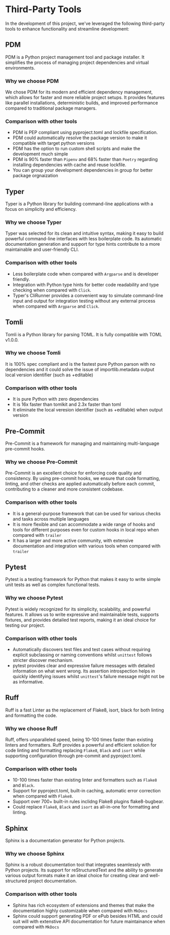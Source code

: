 # Third-Party Tools

In the development of this project, we've leveraged the following third-party tools to enhance functionality and streamline development:

## PDM

PDM is a Python project management tool and package installer. It simplifies the process of managing project dependencies and virtual environments.

### Why we choose PDM

We chose PDM for its modern and efficient dependency management, which allows for faster and more reliable project setups. It provides features like parallel installations, deterministic builds, and improved performance compared to traditional package managers.

### Comparison with other tools
- PDM is PEP compliant using pyproject.toml and lockfile specification.
- PDM could automatically resolve the package version to make it compatible with target python versions  
- PDM has the option to run custom shell scripts and make the development much simple
- PDM is 90% faster than `Pipenv` and 68% faster than `Poetry` regarding installing dependencies with cache and reuse lockfile.
- You can group your development dependencies in group for better package orgnaization


## Typer

Typer is a Python library for building command-line applications with a focus on simplicity and efficiency.

### Why we choose Typer

Typer was selected for its clean and intuitive syntax, making it easy to build powerful command-line interfaces with less boilerplate code. Its automatic documentation generation and support for type hints contribute to a more maintainable and user-friendly CLI.

### Comparison with other tools
- Less boilerplate code when compared with `Argparse` and is developer friendly.
- Integration with Python type hints for better code readability and type checking when compared with `Click`.
- Typer's CliRunner provides a convenient way to simulate command-line input and output for integration testing without any external process when compared with `Argparse` and `Click`. 

## Tomli
Tomli is a Python library for parsing TOML. It is fully compatible with TOML v1.0.0.

### Why we choose Tomli
It is 100% spec compliant and is the fastest pure Python parson with no dependencies and it could solve the issue of importlib.metadata output local version identifier (such as +editable)

### Comparison with other tools
- It is pure Python with zero dependencies
- It is 16x faster than tomlkit and 2.3x faster than toml
- It eliminate the local veresion identifier (such as +editable) when output version

## Pre-Commit

Pre-Commit is a framework for managing and maintaining multi-language pre-commit hooks.

### Why we choose Pre-Commit

Pre-Commit is an excellent choice for enforcing code quality and consistency. By using pre-commit hooks, we ensure that code formatting, linting, and other checks are applied automatically before each commit, contributing to a cleaner and more consistent codebase.

### Comparison with other tools
- It is a general-purpose framework that can be used for various checks and tasks across multiple languages
- It is more flexible and can accommodate a wide range of hooks and tools for different purposes even for custom hooks in local repo when compared with `trailer`
- It has a larger and more active community, with extensive documentation and integration with various tools when compared with `trailer`

## Pytest

Pytest is a testing framework for Python that makes it easy to write simple unit tests as well as complex functional tests.

### Why we choose Pytest

Pytest is widely recognized for its simplicity, scalability, and powerful features. It allows us to write expressive and maintainable tests, supports fixtures, and provides detailed test reports, making it an ideal choice for testing our project.

### Comparison with other tools
- Automatically discovers test files and test cases without requiring explicit subclassing or naming conventions whilst `unittest` follows stricter discover mechanism.
- pytest provides clear and expressive failure messages with detailed information on what went wrong. Its assertion introspection helps in quickly identifying issues whilst `unittest`'s failure message might not be as informative.

## Ruff
Ruff is a fast Linter as the replacement of Flake8, isort, black for both linting and formatting the code.

### Why we choose Ruff
Ruff, offers unparalleled speed, being 10-100 times faster than existing linters and formatters. Ruff provides a powerful and efficient solution for code linting and formatting replacing `Flake8`, `Black` and `isort` while supporting configuration through pre-commit and pyproject.toml.

### Comparison with other tools
- 10-100 times faster than existing linter and formatters such as `Flake8` and `Black`.
- Support for pyproject.toml, built-in caching, automatic error correction when compared with `Flake8`.
- Support over 700+ built-in rules inclidng Flake8 plugins flake8-bugbear.
- Could replace `Flake8`, `Black` and `isort` as all-in-one for formatting and linting.

## Sphinx

Sphinx is a documentation generator for Python projects.

### Why we choose Sphinx

Sphinx is a robust documentation tool that integrates seamlessly with Python projects. Its support for reStructuredText and the ability to generate various output formats make it an ideal choice for creating clear and well-structured project documentation.

### Comparison with other tools
- Sphinx has rich ecosystem of extensions and themes that make the documentation highly customizable when compared with `MkDocs`
- Sphinx could support generating PDF or ePub besides HTML and could suit will with extenstive API documentation for future maintainance when compared with `MkDocs`